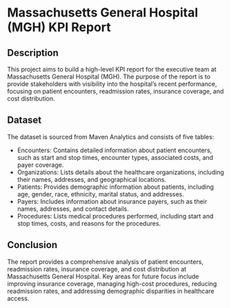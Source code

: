 # Massachusetts General Hospital (MGH) KPI Report
## Description
This project aims to build a high-level KPI report for the executive team at Massachusetts General Hospital (MGH). The purpose of the report is to provide stakeholders with visibility into the hospital’s recent performance, focusing on patient encounters, readmission rates, insurance coverage, and cost distribution.

## Dataset
The dataset is sourced from Maven Analytics and consists of five tables:

  * Encounters: Contains detailed information about patient encounters, such as start and stop times, encounter types, associated costs, and payer coverage.
  * Organizations: Lists details about the healthcare organizations, including their names, addresses, and geographical locations.
  * Patients: Provides demographic information about patients, including age, gender, race, ethnicity, marital status, and addresses.
  * Payers: Includes information about insurance payers, such as their names, addresses, and contact details.
  *  Procedures: Lists medical procedures performed, including start and stop times, costs, and reasons for the procedures.
## Conclusion
The report provides a comprehensive analysis of patient encounters, readmission rates, insurance coverage, and cost distribution at Massachusetts General Hospital. Key areas for future focus include improving insurance coverage, managing high-cost procedures, reducing readmission rates, and addressing demographic disparities in healthcare access.    
